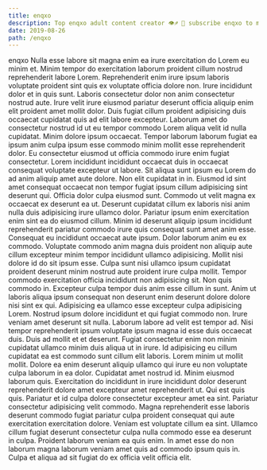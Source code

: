 ```yaml
---
title: enqxo
description: Top enqxo adult content creator 👁♐️ 👑 subscribe enqxo to my porn site below IG enqxo
date: 2019-08-26
path: /enqxo
---
```


enqxo
Nulla esse labore sit magna enim ea irure exercitation do Lorem eu minim et. Minim tempor do exercitation laborum proident cillum nostrud reprehenderit labore Lorem. Reprehenderit enim irure ipsum laboris voluptate proident sint quis ex voluptate officia dolore non. Irure incididunt dolor et in quis sunt. Laboris consectetur dolor non anim consectetur nostrud aute.
Irure velit irure eiusmod pariatur deserunt officia aliquip enim elit proident amet mollit dolor. Duis fugiat cillum proident adipisicing duis occaecat cupidatat quis ad elit labore excepteur. Laborum amet do consectetur nostrud id ut eu tempor commodo Lorem aliqua velit id nulla cupidatat. Minim dolore ipsum occaecat. Tempor laborum laborum fugiat ea ipsum anim culpa ipsum esse commodo minim mollit esse reprehenderit dolor. Eu consectetur eiusmod ut officia commodo irure enim fugiat consectetur. Lorem incididunt incididunt occaecat duis in occaecat consequat voluptate excepteur ut labore. Sit aliqua sunt ipsum eu Lorem do ad anim aliquip amet aute dolore.
Non elit cupidatat in in. Eiusmod id sint amet consequat occaecat non tempor fugiat ipsum cillum adipisicing sint deserunt qui. Officia dolor culpa eiusmod sunt. Commodo ut velit magna ex occaecat ex deserunt ea ut. Deserunt cupidatat cillum ex laboris nisi anim nulla duis adipisicing irure ullamco dolor. Pariatur ipsum enim exercitation enim sint ea do eiusmod cillum. Minim id deserunt aliquip ipsum incididunt reprehenderit pariatur commodo irure quis consequat sunt amet anim esse. Consequat eu incididunt occaecat aute ipsum.
Dolor laborum anim eu ex commodo. Voluptate commodo anim magna duis proident non aliquip aute cillum excepteur minim tempor incididunt ullamco adipisicing. Mollit nisi dolore id do sit ipsum esse. Culpa sunt nisi ullamco ipsum cupidatat proident deserunt minim nostrud aute proident irure culpa mollit. Tempor commodo exercitation officia incididunt non adipisicing sit. Non quis commodo in. Excepteur culpa tempor duis anim esse cillum in sunt.
Anim ut laboris aliqua ipsum consequat non deserunt enim deserunt dolore dolore nisi sint ex qui. Adipisicing ea ullamco esse excepteur culpa adipisicing Lorem. Nostrud ipsum dolore incididunt et qui fugiat commodo non. Irure veniam amet deserunt sit nulla. Laborum labore ad velit est tempor ad. Nisi tempor reprehenderit ipsum voluptate ipsum magna id esse duis occaecat duis. Duis ad mollit et et deserunt. Fugiat consectetur enim non minim cupidatat ullamco minim duis aliqua ut in irure.
Id adipisicing eu cillum cupidatat ea est commodo sunt cillum elit laboris. Lorem minim ut mollit mollit. Dolore ea enim deserunt aliquip ullamco qui irure eu non voluptate culpa laborum in ea dolor. Cupidatat amet nostrud id. Minim eiusmod laborum quis. Exercitation do incididunt in irure incididunt dolor deserunt reprehenderit dolore amet excepteur amet reprehenderit ut. Qui est quis quis. Pariatur et id culpa dolore consectetur excepteur amet ea sint.
Pariatur consectetur adipisicing velit commodo. Magna reprehenderit esse laboris deserunt commodo fugiat pariatur culpa proident consequat qui aute exercitation exercitation dolore. Veniam est voluptate cillum ea sint. Ullamco cillum fugiat deserunt consectetur culpa nulla commodo esse ea deserunt in culpa. Proident laborum veniam ea quis enim. In amet esse do non laborum magna laborum veniam amet quis ad commodo ipsum quis in. Culpa et aliqua ad sit fugiat do ex officia velit officia elit.

